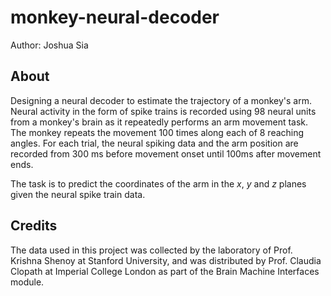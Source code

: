 # monkey-neural-decoder

Author: Joshua Sia

## About

Designing a neural decoder to estimate the trajectory of a monkey's arm. Neural activity in the form of spike trains is recorded using 98 neural units from a monkey's brain as it repeatedly performs an arm movement task. The monkey repeats the movement 100 times along each of 8 reaching angles. For each trial, the neural spiking data and the arm position are recorded from 300 ms before movement onset until 100ms after movement ends.

The task is to predict the coordinates of the arm in the *x*, *y* and *z* planes given the neural spike train data.

## Credits

The data used in this project was collected by the laboratory of Prof. Krishna Shenoy at Stanford University, and was distributed by Prof. Claudia Clopath at Imperial College London as part of the Brain Machine Interfaces module.

